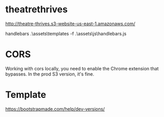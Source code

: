 # theatrethrives

http://theatre-thrives.s3-website-us-east-1.amazonaws.com/

handlebars .\assets\templates -f .\assets\js\handlebars.js

# CORS

Working with cors locally, you need to enable the Chrome extension that bypasses.
In the prod S3 version, it's fine.

# Template

https://bootstrapmade.com/help/dev-versions/
